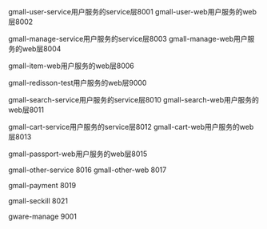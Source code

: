
gmall-user-service用户服务的service层8001
gmall-user-web用户服务的web层8002

gmall-manage-service用户服务的service层8003
gmall-manage-web用户服务的web层8004

gmall-item-web用户服务的web层8006

gmall-redisson-test用户服务的web层9000

gmall-search-service用户服务的service层8010
gmall-search-web用户服务的web层8011

gmall-cart-service用户服务的service层8012
gmall-cart-web用户服务的web层8013

gmall-passport-web用户服务的web层8015

gmall-other-service 8016
gmall-other-web 8017

gmall-payment 8019

gmall-seckill 8021

gware-manage 9001

